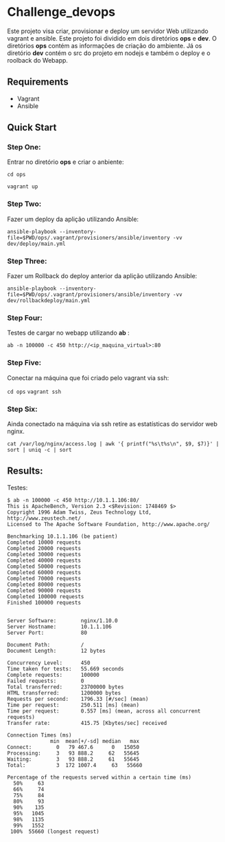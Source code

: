 # Challenge_devops

Este projeto visa criar, provisionar e deploy um servidor Web utilizando vagrant e ansible. Este projeto foi dividido em dois diretórios **ops** e **dev**.
O diretórios **ops** contém as informações de criação do ambiente. Já os diretório **dev** contém o src do projeto em nodejs e também o deploy e o roolback do Webapp.

## Requirements

 - Vagrant
 - Ansible 
 
## Quick Start

### Step One:

Entrar no diretório **ops** e criar o anbiente:

``` cd ops ```

``` vagrant up ```


### Step Two:

Fazer um deploy da aplição utilizando Ansible:

```ansible-playbook --inventory-file=$PWD/ops/.vagrant/provisioners/ansible/inventory -vv dev/deploy/main.yml```


### Step Three:

Fazer um Rollback do deploy anterior da aplição utilizando Ansible:

```ansible-playbook --inventory-file=$PWD/ops/.vagrant/provisioners/ansible/inventory -vv dev/rollbackdeploy/main.yml```


### Step Four:

Testes de cargar no webapp utilizando **ab** :

```ab -n 100000 -c 450 http://<ip_maquina_virtual>:80```


### Step Five:

Conectar na máquina que foi criado pelo vagrant via ssh:

```cd ops```
```vagrant ssh```


### Step Six:

Ainda conectado na máquina via ssh retire as estatísticas do servidor web nginx. 

```cat /var/log/nginx/access.log | awk '{ printf("%s\t%s\n", $9, $7)}' | sort | uniq -c | sort```


## Results:

Testes: 

```
$ ab -n 100000 -c 450 http://10.1.1.106:80/
This is ApacheBench, Version 2.3 <$Revision: 1748469 $>
Copyright 1996 Adam Twiss, Zeus Technology Ltd, http://www.zeustech.net/
Licensed to The Apache Software Foundation, http://www.apache.org/

Benchmarking 10.1.1.106 (be patient)
Completed 10000 requests
Completed 20000 requests
Completed 30000 requests
Completed 40000 requests
Completed 50000 requests
Completed 60000 requests
Completed 70000 requests
Completed 80000 requests
Completed 90000 requests
Completed 100000 requests
Finished 100000 requests


Server Software:        nginx/1.10.0
Server Hostname:        10.1.1.106
Server Port:            80

Document Path:          /
Document Length:        12 bytes

Concurrency Level:      450
Time taken for tests:   55.669 seconds
Complete requests:      100000
Failed requests:        0
Total transferred:      23700000 bytes
HTML transferred:       1200000 bytes
Requests per second:    1796.33 [#/sec] (mean)
Time per request:       250.511 [ms] (mean)
Time per request:       0.557 [ms] (mean, across all concurrent requests)
Transfer rate:          415.75 [Kbytes/sec] received

Connection Times (ms)
              min  mean[+/-sd] median   max
Connect:        0   79 467.6      0   15050
Processing:     3   93 888.2     62   55645
Waiting:        3   93 888.2     61   55645
Total:          3  172 1007.4     63   55660

Percentage of the requests served within a certain time (ms)
  50%     63
  66%     74
  75%     84
  80%     93
  90%    135
  95%   1045
  98%   1135
  99%   1552
 100%  55660 (longest request) 
 ```
